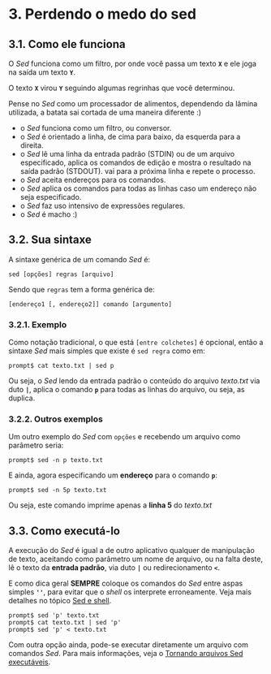 # 3. Perdendo o medo do sed

## 3.1. Como ele funciona

O _Sed_ funciona como um filtro, por onde você passa um texto **`X`** e ele joga na saída um texto **`Y`**.

O texto **`X`** virou **`Y`** seguindo algumas regrinhas que você determinou.

Pense no _Sed_ como um processador de alimentos, dependendo da lâmina utilizada, a batata sai cortada de uma maneira diferente :)

- o _Sed_ funciona como um filtro, ou conversor.
- o _Sed_ é orientado a linha, de cima para baixo, da esquerda para a direita.
- o _Sed_ lê uma linha da entrada padrão (STDIN) ou de um arquivo especificado, aplica os comandos de edição e mostra o resultado na saída padrão (STDOUT). vai para a próxima linha e repete o processo.
- o _Sed_ aceita endereços para os comandos.
- o _Sed_ aplica os comandos para todas as linhas caso um endereço não seja especificado.
- o _Sed_ faz uso intensivo de expressões regulares.
- o _Sed_ é macho :)

## 3.2. Sua sintaxe

A sintaxe genérica de um comando _Sed_ é:

```
sed [opções] regras [arquivo]
```

Sendo que `regras` tem a forma genérica de:

```
[endereço1 [, endereço2]] comando [argumento]
```

### 3.2.1. Exemplo

Como notação tradicional, o que está `[entre colchetes]` é opcional, então a sintaxe _Sed_ mais simples que existe é `sed regra` como em:

```shell
prompt$ cat texto.txt | sed p
```

Ou seja, o _Sed_ lendo da entrada padrão o conteúdo do arquivo _texto.txt_ via duto **`|`**, aplica o comando **`p`** para todas as linhas do arquivo, ou seja, as duplica.


### 3.2.2. Outros exemplos

Um outro exemplo do _Sed_ com `opções` e recebendo um arquivo como parâmetro seria:

```shell
prompt$ sed -n p texto.txt
```

E ainda, agora especificando um **endereço** para o comando **`p`**:

```shell
prompt$ sed -n 5p texto.txt
```

Ou seja, este comando imprime apenas a **linha 5** do _texto.txt_


## 3.3. Como executá-lo

A execução do _Sed_ é igual a de outro aplicativo qualquer de manipulação de texto, aceitando como parâmetro um nome de arquivo, ou na falta deste, lê o texto da **entrada padrão**, via duto **`|`** ou redirecionamento **`<`**.

E como dica geral **SEMPRE** coloque os comandos do _Sed_ entre aspas simples **`''`**, para evitar que o _shell_ os interprete erroneamente. Veja mais detalhes no tópico [Sed e shell](https://aurelio.net/sed/sed-howto/#sed-e-shell).

```shell
prompt$ sed 'p' texto.txt
prompt$ cat texto.txt | sed 'p'
prompt$ sed 'p' < texto.txt
```

Com outra opção ainda, pode-se executar diretamente um arquivo com comandos _Sed_. Para mais informações, veja o [Tornando arquivos Sed executáveis](https://aurelio.net/sed/sed-howto/#arquivos-executaveis).
